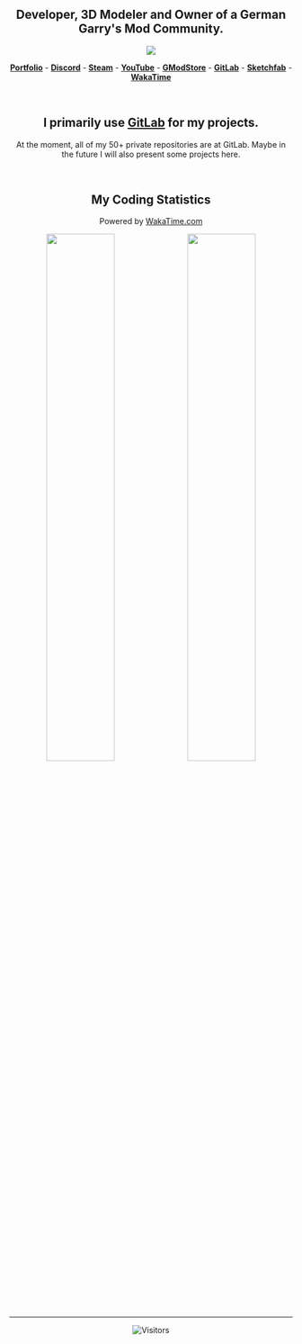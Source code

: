 <h2 align="center"> Developer, 3D Modeler and Owner of a German Garry's Mod Community.</h2>
<p align="center"><img src="https://toju.xyz/gms-stats/"/></p>
<p align="center">
  <b><a href="https://toju.xyz/">Portfolio</a></b>
  <span>-</span>
  <b><a href="https://discord.toju.xyz/">Discord</a></b>
  <span>-</span>
  <b><a href="https://steamcommunity.com/id/zTOJU">Steam</a></b>
  <span>-</span>
  <b><a href="https://www.youtube.com/channel/UCxCbplvjzZZlNz9eIFoOgRQ">YouTube</a></b>
  <span>-</span>
  <b><a href="https://www.gmodstore.com/users/TOJU">GModStore</a></b>
  <span>-</span>
  <b><a href="https://gitlab.com/zTOJU">GitLab</a></b>
  <span>-</span>
  <b><a href="https://sketchfab.com/ztoju">Sketchfab</a></b>
  <span>-</span>
  <b><a href="https://wakatime.com/@TOJU">WakaTime</a></b>
</p>
<br/>
<h2 align="center">I primarily use <a href="https://gitlab.com/zTOJU">GitLab</a> for my projects.</h2>
<p align="center">At the moment, all of my 50+ private repositories are at GitLab. Maybe in the future I will also present some projects here.</p>
<br/>
<h2 align="center">My Coding Statistics</h2>
<p align="center">Powered by <a href="https://wakatime.com/@TOJU">WakaTime.com</a></p>
<p float="left" align="center">
  <img width="49%" height="auto" src="https://wakatime.com/share/@TOJU/0f13fe21-77bc-4b1f-8aea-6093cfc2ae77.svg"/>
  <img width="49%" height="auto" src="https://wakatime.com/share/@TOJU/7c202986-5e06-46af-b1bd-f6b213d0ca62.svg"/> 
</p>
<hr/>
<p align="center"><img alt="Visitors" src="https://visitor-badge.glitch.me/badge?page_id=zTOJU.zTOJU"/></p>
